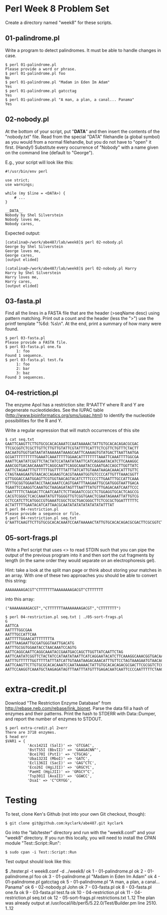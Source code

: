 # Perl Week 8 Problem Set

Create a directory named "week8" for these scripts.

## 01-palindrome.pl

Write a program to detect palindromes. It must be able
to handle changes in case.

    $ perl 01-palindrome.pl
    Please provide a word or phrase. 
    $ perl 01-palindrome.pl foo
    No
    $ perl 01-palindrome.pl "Madam in Eden Im Adam"
    Yes
    $ perl 01-palindrome.pl gatcctag
    Yes
    $ perl 01-palindrome.pl "A man, a plan, a canal... Panama"
    Yes
 
## 02-nobody.pl

At the bottom of your script, put "__DATA__" and then insert the
contents of the "nobody.txt" file.  Read from the special "DATA"
filehandle (a global symbol) as you would from a normal filehandle,
but you do not have to "open" it first.  (Handy!) Substitute every
occurrence of "Nobody" with a name given on the command line (default
to "George").

E.g., your script will look like this:

    #!/usr/bin/env perl

    use strict;
    use warnings;

    while (my $line = <DATA>) {
        # ...
    }

    __DATA__
    Nobody by Shel Silverstein
    Nobody loves me,
    Nobody cares,

Expected output:

    [catalina@~/work/abe487/lab/week8]$ perl 02-nobody.pl
    George by Shel Silverstein
    George loves me,
    George cares,
    [output elided]

    [catalina@~/work/abe487/lab/week8]$ perl 02-nobody.pl Harry
    Harry by Shel Silverstein
    Harry loves me,
    Harry cares,
    [output elided]

## 03-fasta.pl

Find all the lines in a FASTA file that are the header (>seqName desc)
using pattern matching.  Print out a count and the header (less the
">") use the printf template "%6d: %s\n".  At the end, print a summary 
of how many were found.

    $ perl 03-fasta.pl
    Please provide a FASTA file.
    $ perl 03-fasta.pl one.fa
         1: foo
    Found 1 sequence.
    $ perl 03-fasta.pl test.fa
         1: foo
         2: bar
         3: baz
    Found 3 sequences.

## 04-restriction.pl

The enzyme ApoI has a restriction site: R^AATTY where R and Y are
degenerate nucleotideides. See the IUPAC table
(http://www.bioinformatics.org/sms/iupac.html) to identify the
nucleotide possibilities for the R and Y.

Write a regular expression that will match occurrences of this site 

    $ cat seq.txt
    GAATTCAAGTTCTTGTGCGCACACAAATCCAATAAAAACTATTGTGCACACAGACGCGAC
    TTCGCGGTCTCGCTTGTTCTTGTTGTATTCGTATTTTCATTTCTCGTTCTGTTTCTACTT
    AACAATGTGGTGATAATATAAAAAATAAAGCAATTCAAAAGTGTATGACTTAATTAATGA
    GCGATTTTTTTTTTGAAATCAAATTTTTGGAACATTTTTTTTAAATTCAAATTTTGGCGA
    AAATTCAATATCGGTTCTACTATCCATAATATAATTCATCAGGAATACATCTTCAAAGGC
    AAACGGTGACAACAAAATTCAGGCAATTCAGGCAAATACCGAATGACCAGCTTGGTTATC
    AATTCTAGAATTTGTTTTTTGGTTTTTATTTATCATTGTAAATAAGACAAACATTTGTTC
    CTAGTAAAGAATGTAACACCAGAAGTCACGTAAAATGGTGTCCCCATTGTTTAAACGGTT
    GTTGGGACCAATGGAGTTCGTGGTAACAGTACATCTTTCCCCTTGAATTTGCCATTCAAA
    ATTTGCGGTGGAATACCTAACAAATCCAGTGAATTTAAGAATTGCGATGGGTAATTGACA
    TGAATTCCAAGGTCAAATGCTAAGAGATAGTTTAATTTATGTTTGAGACAATCAATTCCC
    CAATTTTTCTAAGACTTCAATCAATCTCTTAGAATCCGCCTCTGGAGGTGCACTCAGCCG
    CACGTCGGGCTCACCAAATATGTTGGGGTTGTCGGTGAACTCGAATAGAAATTATTGTCG
    CCTCCATCTTCATGGCCGTGAAATCGGCTCGCTGACGGGCTTCTCGCGCTGGATTTTTTC
    ACTATTTTTGAATACATCATTAACGCAATATATATATATATATATTTAT
    $ perl 04-restriction.pl
    Please provide a sequence or file.
    $ perl 04-restriction.pl seq.txt
    G^AATTCAAGTTCTTGTGCGCACACAAATCCAATAAAAACTATTGTGCACACAGACGCGACTTCGCGGTCTCGCTTGTTCTTGTTGTATTCGTATTTTCATTTCTCGTTCTGTTTCTACTTAACAATGTGGTGATAATATAAAAAATAAAGCAATTCAAAAGTGTATGACTTAATTAATGAGCGATTTTTTTTTTGAAATCA^AATTTTTGGAACATTTTTTTTA^AATTCA^AATTTTGGCGAA^AATTCAATATCGGTTCTACTATCCATAATATAATTCATCAGGAATACATCTTCAAAGGCAAACGGTGACAACAA^AATTCAGGCAATTCAGGCAAATACCGAATGACCAGCTTGGTTATCAATTCTAG^AATTTGTTTTTTGGTTTTTATTTATCATTGTAAATAAGACAAACATTTGTTCCTAGTAAAGAATGTAACACCAGAAGTCACGTAAAATGGTGTCCCCATTGTTTAAACGGTTGTTGGGACCAATGGAGTTCGTGGTAACAGTACATCTTTCCCCTTG^AATTTGCCATTCAA^AATTTGCGGTGGAATACCTAACAAATCCAGTG^AATTTAAGAATTGCGATGGGTAATTGACATG^AATTCCAAGGTCAAATGCTAAGAGATAGTTTAATTTATGTTTGAGACAATCAATTCCCCAATTTTTCTAAGACTTCAATCAATCTCTTAGAATCCGCCTCTGGAGGTGCACTCAGCCGCACGTCGGGCTCACCAAATATGTTGGGGTTGTCGGTGAACTCGAATAGAAATTATTGTCGCCTCCATCTTCATGGCCGTGAAATCGGCTCGCTGACGGGCTTCTCGCGCTGGATTTTTTCACTATTTTTGAATACATCATTAACGCAATATATATATATATATATTTAT

## 05-sort-frags.pl

Write a Perl script that uses <> to read STDIN such that you can pipe 
the output of the previous program into it and then sort the cut
fragments by length (in the same order they would separate on an 
electrophoresis gel).

Hint: take a look at the split man page or think about storing your
matches in an array. With one of these two approaches you should be
able to convert this string:

    AAAAAAAAGACGT^CTTTTTTTAAAAAAAAGACGT^CTTTTTTT

into this array:

    ("AAAAAAAAGACGT","CTTTTTTTAAAAAAAAGACGT","CTTTTTTT")

    $ perl 04-restriction.pl seq.txt | ./05-sort-frags.pl
    G
    AATTCA
    AATTTTGGCGAA
    AATTTGCCATTCAA
    AATTTTTGGAACATTTTTTTTA
    AATTTAAGAATTGCGATGGGTAATTGACATG
    AATTTGCGGTGGAATACCTAACAAATCCAGTG
    AATTCAGGCAATTCAGGCAAATACCGAATGACCAGCTTGGTTATCAATTCTAG
    AATTCAATATCGGTTCTACTATCCATAATATAATTCATCAGGAATACATCTTCAAAGGCAAACGGTGACAACAA
    AATTTGTTTTTTGGTTTTTATTTATCATTGTAAATAAGACAAACATTTGTTCCTAGTAAAGAATGTAACACCAGAAGTCACGTAAAATGGTGTCCCCATTGTTTAAACGGTTGTTGGGACCAATGGAGTTCGTGGTAACAGTACATCTTTCCCCTTG
    AATTCAAGTTCTTGTGCGCACACAAATCCAATAAAAACTATTGTGCACACAGACGCGACTTCGCGGTCTCGCTTGTTCTTGTTGTATTCGTATTTTCATTTCTCGTTCTGTTTCTACTTAACAATGTGGTGATAATATAAAAAATAAAGCAATTCAAAAGTGTATGACTTAATTAATGAGCGATTTTTTTTTTGAAATCA
    AATTCCAAGGTCAAATGCTAAGAGATAGTTTAATTTATGTTTGAGACAATCAATTCCCCAATTTTTCTAAGACTTCAATCAATCTCTTAGAATCCGCCTCTGGAGGTGCACTCAGCCGCACGTCGGGCTCACCAAATATGTTGGGGTTGTCGGTGAACTCGAATAGAAATTATTGTCGCCTCCATCTTCATGGCCGTGAAATCGGCTCGCTGACGGGCTTCTCGCGCTGGATTTTTTCACTATTTTTGAATACATCATTAACGCAATATATATATATATATATTTAT

# extra-credit.pl

Download "The Restriction Enzyme Database" from 
http://rebase.neb.com/rebase/link_bionet. Parse the data fill a hash of enzymes and their patterns.
Print the hash to STDERR with Data::Dumper, and report the number of enzymes to STDOUT.

    $ perl extra-credit.pl 2>err
    There are 3718 enzymes.
    $ head err
    $VAR1 = {
              'Acs1421I (SalI)' => 'GTCGAC',
              'BstTS5I (BbvII)' => 'GAAGACNN^',
              'Bce170I (PstI)' => 'CTGCAG',
              'Uba1323I (MboI)' => 'GATC',
              'Ecl136II (SacI)' => 'GAG^CTC',
              'Eco26I (HgiJII)' => 'GRGCYC',
              'PaeHI (HgiJII)' => 'GRGCY^C',
              'Tsp301I (AvaII)' => 'GGWCC',
              'DsaI' => 'C^CRYGG',

# Testing

To test, clone Ken's Github (not into your own Git checkout, though):

    $ git clone git@github.com:kyclark/abe487.git kyclark

Go into the "lab/tester" directory and run with the "week8.conf" and your 
"week8" directory.  If you run this locally, you will need to install 
the CPAN module "Test::Script::Run":

    $ sudo cpan -i Test::Script::Run

Test output should look like this:

$ ./tester.pl -t week8.conf -d ../week8/
ok 1 - 01-palindrome.pl
ok 2 - 01-palindrome.pl foo
ok 3 - 01-palindrome.pl "Madam in Eden Im Adam"
ok 4 - 01-palindrome.pl gatcctag
ok 5 - 01-palindrome.pl "A man, a plan, a canal... Panama"
ok 6 - 02-nobody.pl John
ok 7 - 03-fasta.pl
ok 8 - 03-fasta.pl one.fa
ok 9 - 03-fasta.pl test.fa
ok 10 - 04-restriction.pl
ok 11 - 04-restriction.pl seq.txt
ok 12 - 05-sort-frags.pl restrictions.txt
1..12
The plan was already output at /usr/local/lib/perl5/5.22.0/Test/Builder.pm line 2510.
1..12
